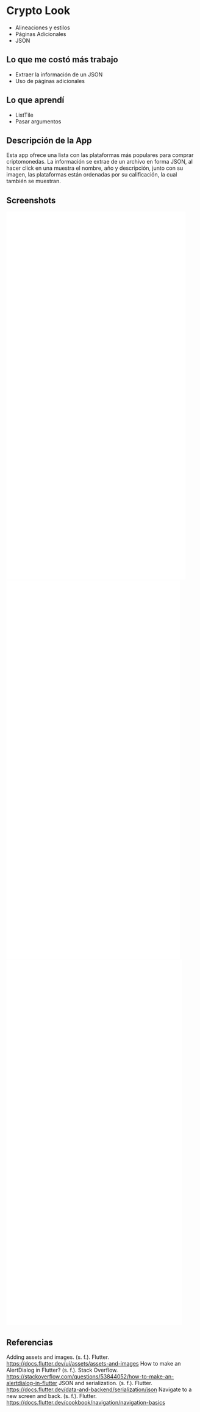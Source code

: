 # Crypto Look

- Alineaciones y estilos 
- Páginas Adicionales
- JSON

## Lo que me costó más trabajo
- Extraer la información de un JSON
- Uso de páginas adicionales

## Lo que aprendí
- ListTile
- Pasar argumentos

## Descripción de la App
Esta app ofrece una lista con las plataformas más populares  para comprar criptomonedas. La información se extrae de un archivo en forma JSON, al hacer click en una muestra el nombre, año y descripción, junto con su imagen, las plataformas están ordenadas por su calificación, la cual también se muestran.

## Screenshots
![Photo1](SS1.png)
![Photo2](SS2.png)
![Photo3](SS3.png)

## Referencias

Adding assets and images. (s. f.). Flutter. https://docs.flutter.dev/ui/assets/assets-and-images
How to make an AlertDialog in Flutter? (s. f.). Stack Overflow. https://stackoverflow.com/questions/53844052/how-to-make-an-alertdialog-in-flutter
JSON and serialization. (s. f.). Flutter. https://docs.flutter.dev/data-and-backend/serialization/json
Navigate to a new screen and back. (s. f.). Flutter. https://docs.flutter.dev/cookbook/navigation/navigation-basics
